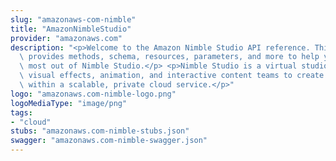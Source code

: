 ```yaml
---
slug: "amazonaws-com-nimble"
title: "AmazonNimbleStudio"
provider: "amazonaws.com"
description: "<p>Welcome to the Amazon Nimble Studio API reference. This API reference\
  \ provides methods, schema, resources, parameters, and more to help you get the\
  \ most out of Nimble Studio.</p> <p>Nimble Studio is a virtual studio that empowers\
  \ visual effects, animation, and interactive content teams to create content securely\
  \ within a scalable, private cloud service.</p>"
logo: "amazonaws.com-nimble-logo.png"
logoMediaType: "image/png"
tags:
- "cloud"
stubs: "amazonaws.com-nimble-stubs.json"
swagger: "amazonaws.com-nimble-swagger.json"
---
```

